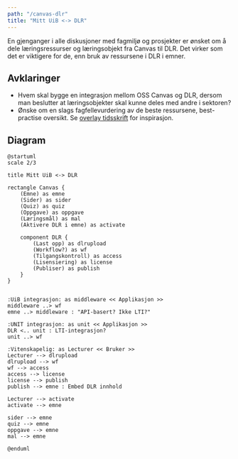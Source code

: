 ```yaml
---
path: "/canvas-dlr"
title: "Mitt UiB <-> DLR"
---
```


En gjenganger i alle diskusjoner med fagmiljø og prosjekter er ønsket om å dele læringsressurser og læringsobjekt fra Canvas til DLR. Det virker som det er viktigere for de, enn bruk av ressursene i DLR i emner.

## Avklaringer
* Hvem skal bygge en integrasjon mellom OSS Canvas og DLR, dersom man beslutter at læringsobjekter skal kunne deles med andre i sektoren?
* Ønske om en slags fagfellevurdering av de beste ressursene, best-practise oversikt. Se [overlay tidsskrift](https://en.wikipedia.org/wiki/Overlay_journal) for inspirasjon.

## Diagram 

```plantuml 
@startuml
scale 2/3

title Mitt UiB <-> DLR

rectangle Canvas {
    (Emne) as emne
    (Sider) as sider
    (Quiz) as quiz
    (Oppgave) as oppgave
    (Læringsmål) as mal
    (Aktivere DLR i emne) as activate

    component DLR {
        (Last opp) as dlrupload
        (Workflow?) as wf
        (Tilgangskontroll) as access
        (Lisensiering) as license
        (Publiser) as publish
    }
}


:UiB integrasjon: as middleware << Applikasjon >> 
middleware ..> wf
emne ..> middleware : "API-basert? Ikke LTI?"

:UNIT integrasjon: as unit << Applikasjon >> 
DLR <.. unit : LTI-integrasjon?
unit ..> wf

:Vitenskapelig: as Lecturer << Bruker >>
Lecturer --> dlrupload
dlrupload --> wf
wf --> access
access --> license
license --> publish
publish --> emne : Embed DLR innhold

Lecturer --> activate
activate --> emne

sider --> emne
quiz --> emne
oppgave --> emne
mal --> emne

@enduml
```